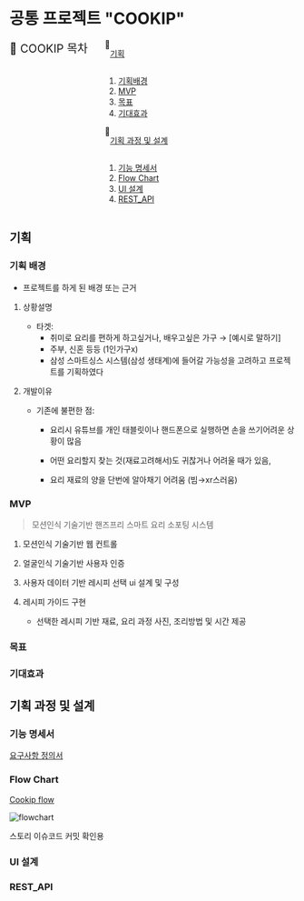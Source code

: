 # 공통 프로젝트 "COOKIP"

<details open style="color:lightviolet; display:flex;">
  <summary style="font-size:20px; color:; display:flex;" >📍 COOKIP 목차</summary>
<details open style="margin:0 30px;">
<summary style=" display:flex;" >
📍

[기획](#기획)

</summary>

1. [기획배경](#기획-배경)
2. [MVP](#MVP)
3. [목표](#목표)
4. [기대효과](#기대효과)

</details>

<details open style="margin:0 30px;">
<summary style=" display:flex;" >
📍

[기획 과정 및 설계](#기획-과정-및-설계)

</summary>

1. [기능 명세서](#기능-명세서)
2. [Flow Chart](#Flow-Chart)
3. [UI 설계](#UI-설계)
4. [REST_API]()

</details>

</details>

## 기획

### 기획 배경

- 프로젝트를 하게 된 배경 또는 근거

1. 상황설명

    - 타겟:  
        - 취미로 요리를 편하게 하고싶거나, 배우고싶은 가구 → [예시로 말하기]
        - 주부, 신혼 등등 (1인가구x)
        - 삼성 스마트싱스 시스템(삼성 생태계)에 들어갈 가능성을 고려하고 프로젝트를 기획하였다

2. 개발이유

    - 기존에 불편한 점: 

        - 요리시 유튜브를 개인 태블릿이나 핸드폰으로 실행하면 손을 쓰기어려운 상황이 많음 
 
        - 어떤 요리할지 찾는 것(재료고려해서)도 귀찮거나 어려울 때가 있음,

        - 요리 재료의 양을 단번에 알아채기 어려움 (빔→xr스러움)

### MVP

> 모션인식 기술기반 핸즈프리 스마트 요리 소포팅 시스템

1) 모션인식 기술기반 웹 컨트롤

2) 얼굴인식 기술기반 사용자 인증

3) 사용자 데이터 기반 레시피 선택 ui 설계 및 구성

4) 레시피 가이드 구현
    - 선택한 레시피 기반 재료, 요리 과정 사진, 조리방법 및 시간 제공

### 목표

### 기대효과



## 기획 과정 및 설계

### 기능 명세서

[요구사항 정의서](https://www.notion.so/0bd091f897064ac1809ac3fb8462ac9c?pvs=4)

### Flow Chart

[Cookip flow](https://www.figma.com/file/Rfzd2X98i9YYrVkpecnJYF/Cookip-Flow?type=whiteboard&node-id=0%3A1&t=A9ibwVcy4jzcrNQp-1)

![flowchart](/resources/CookipFlow.png)

스토리 이슈코드 커밋 확인용

### UI 설계

### REST_API

